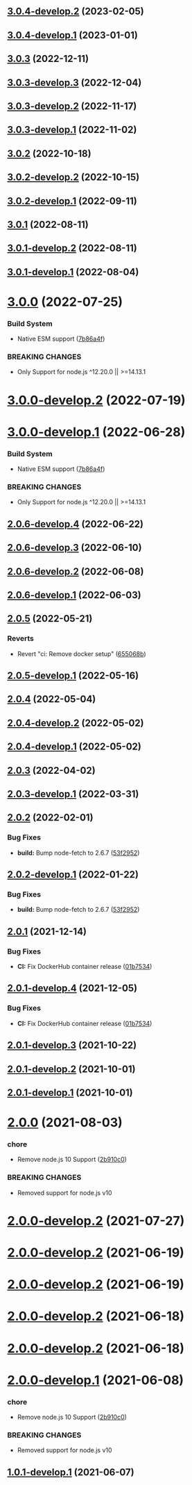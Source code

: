 ## [3.0.4-develop.2](https://github.com/sebbo2002/gitlab-badges/compare/v3.0.4-develop.1...v3.0.4-develop.2) (2023-02-05)

## [3.0.4-develop.1](https://github.com/sebbo2002/gitlab-badges/compare/v3.0.3...v3.0.4-develop.1) (2023-01-01)

## [3.0.3](https://github.com/sebbo2002/gitlab-badges/compare/v3.0.2...v3.0.3) (2022-12-11)

## [3.0.3-develop.3](https://github.com/sebbo2002/gitlab-badges/compare/v3.0.3-develop.2...v3.0.3-develop.3) (2022-12-04)

## [3.0.3-develop.2](https://github.com/sebbo2002/gitlab-badges/compare/v3.0.3-develop.1...v3.0.3-develop.2) (2022-11-17)

## [3.0.3-develop.1](https://github.com/sebbo2002/gitlab-badges/compare/v3.0.2...v3.0.3-develop.1) (2022-11-02)

## [3.0.2](https://github.com/sebbo2002/gitlab-badges/compare/v3.0.1...v3.0.2) (2022-10-18)

## [3.0.2-develop.2](https://github.com/sebbo2002/gitlab-badges/compare/v3.0.2-develop.1...v3.0.2-develop.2) (2022-10-15)

## [3.0.2-develop.1](https://github.com/sebbo2002/gitlab-badges/compare/v3.0.1...v3.0.2-develop.1) (2022-09-11)

## [3.0.1](https://github.com/sebbo2002/gitlab-badges/compare/v3.0.0...v3.0.1) (2022-08-11)

## [3.0.1-develop.2](https://github.com/sebbo2002/gitlab-badges/compare/v3.0.1-develop.1...v3.0.1-develop.2) (2022-08-11)

## [3.0.1-develop.1](https://github.com/sebbo2002/gitlab-badges/compare/v3.0.0...v3.0.1-develop.1) (2022-08-04)

# [3.0.0](https://github.com/sebbo2002/gitlab-badges/compare/v2.0.5...v3.0.0) (2022-07-25)


### Build System

* Native ESM support ([7b86a4f](https://github.com/sebbo2002/gitlab-badges/commit/7b86a4f1187c387a3a5792e1fb72d822b04e3631))


### BREAKING CHANGES

* Only Support for node.js ^12.20.0 || >=14.13.1

# [3.0.0-develop.2](https://github.com/sebbo2002/gitlab-badges/compare/v3.0.0-develop.1...v3.0.0-develop.2) (2022-07-19)

# [3.0.0-develop.1](https://github.com/sebbo2002/gitlab-badges/compare/v2.0.6-develop.4...v3.0.0-develop.1) (2022-06-28)


### Build System

* Native ESM support ([7b86a4f](https://github.com/sebbo2002/gitlab-badges/commit/7b86a4f1187c387a3a5792e1fb72d822b04e3631))


### BREAKING CHANGES

* Only Support for node.js ^12.20.0 || >=14.13.1

## [2.0.6-develop.4](https://github.com/sebbo2002/gitlab-badges/compare/v2.0.6-develop.3...v2.0.6-develop.4) (2022-06-22)

## [2.0.6-develop.3](https://github.com/sebbo2002/gitlab-badges/compare/v2.0.6-develop.2...v2.0.6-develop.3) (2022-06-10)

## [2.0.6-develop.2](https://github.com/sebbo2002/gitlab-badges/compare/v2.0.6-develop.1...v2.0.6-develop.2) (2022-06-08)

## [2.0.6-develop.1](https://github.com/sebbo2002/gitlab-badges/compare/v2.0.5...v2.0.6-develop.1) (2022-06-03)

## [2.0.5](https://github.com/sebbo2002/gitlab-badges/compare/v2.0.4...v2.0.5) (2022-05-21)


### Reverts

* Revert "ci: Remove docker setup" ([655068b](https://github.com/sebbo2002/gitlab-badges/commit/655068b3b9c6139181ae87421db5f8144fae3e18))

## [2.0.5-develop.1](https://github.com/sebbo2002/gitlab-badges/compare/v2.0.4...v2.0.5-develop.1) (2022-05-16)

## [2.0.4](https://github.com/sebbo2002/gitlab-badges/compare/v2.0.3...v2.0.4) (2022-05-04)

## [2.0.4-develop.2](https://github.com/sebbo2002/gitlab-badges/compare/v2.0.4-develop.1...v2.0.4-develop.2) (2022-05-02)

## [2.0.4-develop.1](https://github.com/sebbo2002/gitlab-badges/compare/v2.0.3...v2.0.4-develop.1) (2022-05-02)

## [2.0.3](https://github.com/sebbo2002/gitlab-badges/compare/v2.0.2...v2.0.3) (2022-04-02)

## [2.0.3-develop.1](https://github.com/sebbo2002/gitlab-badges/compare/v2.0.2...v2.0.3-develop.1) (2022-03-31)

## [2.0.2](https://github.com/sebbo2002/gitlab-badges/compare/v2.0.1...v2.0.2) (2022-02-01)


### Bug Fixes

* **build:** Bump node-fetch to 2.6.7 ([53f2952](https://github.com/sebbo2002/gitlab-badges/commit/53f2952e1b3db978a7c27abfb99dbd42583b4076))

## [2.0.2-develop.1](https://github.com/sebbo2002/gitlab-badges/compare/v2.0.1...v2.0.2-develop.1) (2022-01-22)


### Bug Fixes

* **build:** Bump node-fetch to 2.6.7 ([53f2952](https://github.com/sebbo2002/gitlab-badges/commit/53f2952e1b3db978a7c27abfb99dbd42583b4076))

## [2.0.1](https://github.com/sebbo2002/gitlab-badges/compare/v2.0.0...v2.0.1) (2021-12-14)


### Bug Fixes

* **CI:** Fix DockerHub container release ([01b7534](https://github.com/sebbo2002/gitlab-badges/commit/01b753406d1f1ef24a949c7d7b946d99b779d013))

## [2.0.1-develop.4](https://github.com/sebbo2002/gitlab-badges/compare/v2.0.1-develop.3...v2.0.1-develop.4) (2021-12-05)


### Bug Fixes

* **CI:** Fix DockerHub container release ([01b7534](https://github.com/sebbo2002/gitlab-badges/commit/01b753406d1f1ef24a949c7d7b946d99b779d013))

## [2.0.1-develop.3](https://github.com/sebbo2002/gitlab-badges/compare/v2.0.1-develop.2...v2.0.1-develop.3) (2021-10-22)

## [2.0.1-develop.2](https://github.com/sebbo2002/gitlab-badges/compare/v2.0.1-develop.1...v2.0.1-develop.2) (2021-10-01)

## [2.0.1-develop.1](https://github.com/sebbo2002/gitlab-badges/compare/v2.0.0...v2.0.1-develop.1) (2021-10-01)

# [2.0.0](https://github.com/sebbo2002/gitlab-badges/compare/v1.0.0...v2.0.0) (2021-08-03)


### chore

* Remove node.js 10 Support ([2b910c0](https://github.com/sebbo2002/gitlab-badges/commit/2b910c09bc8a41085fc4472159494d8738d5521e))


### BREAKING CHANGES

* Removed support for node.js v10

# [2.0.0-develop.2](https://github.com/sebbo2002/gitlab-badges/compare/v2.0.0-develop.1...v2.0.0-develop.2) (2021-07-27)

# [2.0.0-develop.2](https://github.com/sebbo2002/gitlab-badges/compare/v2.0.0-develop.1...v2.0.0-develop.2) (2021-06-19)

# [2.0.0-develop.2](https://github.com/sebbo2002/gitlab-badges/compare/v2.0.0-develop.1...v2.0.0-develop.2) (2021-06-19)

# [2.0.0-develop.2](https://github.com/sebbo2002/gitlab-badges/compare/v2.0.0-develop.1...v2.0.0-develop.2) (2021-06-18)

# [2.0.0-develop.2](https://github.com/sebbo2002/gitlab-badges/compare/v2.0.0-develop.1...v2.0.0-develop.2) (2021-06-18)

# [2.0.0-develop.1](https://github.com/sebbo2002/gitlab-badges/compare/v1.0.1-develop.1...v2.0.0-develop.1) (2021-06-08)


### chore

* Remove node.js 10 Support ([2b910c0](https://github.com/sebbo2002/gitlab-badges/commit/2b910c09bc8a41085fc4472159494d8738d5521e))


### BREAKING CHANGES

* Removed support for node.js v10

## [1.0.1-develop.1](https://github.com/sebbo2002/gitlab-badges/compare/v1.0.0...v1.0.1-develop.1) (2021-06-07)
